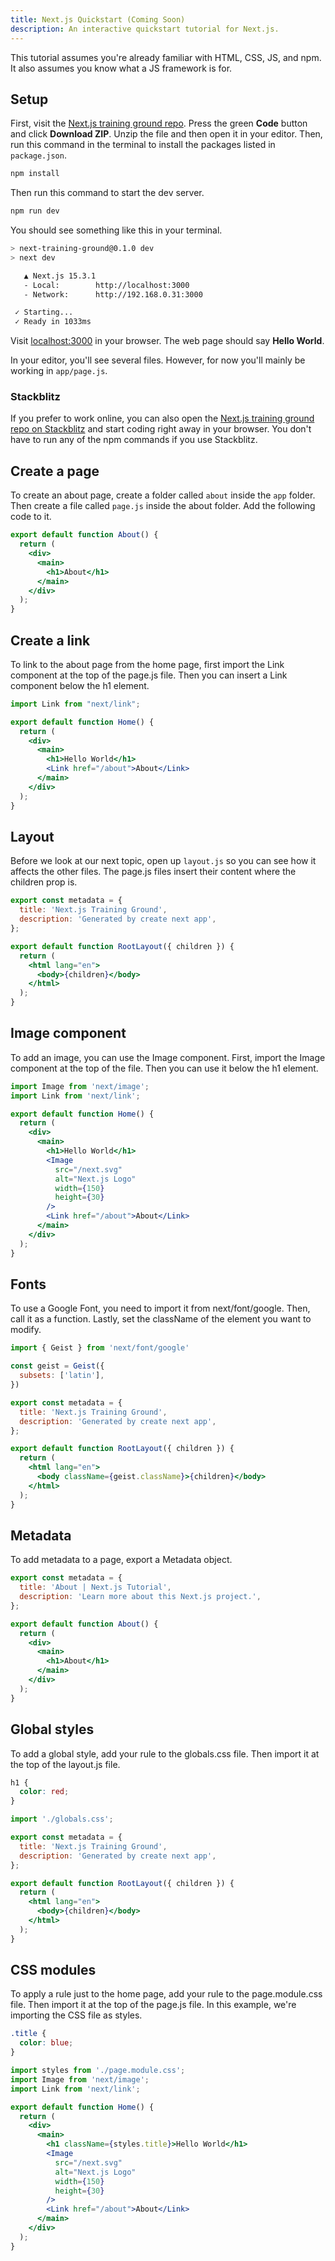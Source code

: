 ```yaml
---
title: Next.js Quickstart (Coming Soon)
description: An interactive quickstart tutorial for Next.js.
---
```


This tutorial assumes you're already familiar with HTML, CSS, JS, and npm. It also assumes you know what a JS framework is for.

## Setup

First, visit the <a href="https://github.com/simpledevio/next-training-ground" target="_blank">Next.js training ground repo</a>. Press the green **Code** button and click **Download ZIP**. Unzip the file and then open it in your editor. Then, run this command in the terminal to install the packages listed in `package.json`.

```bash
npm install
```

Then run this command to start the dev server.

```bash
npm run dev
```

You should see something like this in your terminal.

```bash
> next-training-ground@0.1.0 dev
> next dev

   ▲ Next.js 15.3.1
   - Local:        http://localhost:3000
   - Network:      http://192.168.0.31:3000

 ✓ Starting...
 ✓ Ready in 1033ms
```

Visit <a href="http://localhost:3000/" target="_blank">localhost:3000</a> in your browser. The web page should say **Hello World**.

In your editor, you'll see several files. However, for now you'll mainly be working in `app/page.js`.

### Stackblitz

If you prefer to work online, you can also open the <a href="https://stackblitz.com/github/simpledevio/next-training-ground?file=app/page.js" target="_blank">Next.js training ground repo on Stackblitz</a> and start coding right away in your browser. You don't have to run any of the npm commands if you use Stackblitz.

## Create a page

To create an about page, create a folder called `about` inside the `app` folder. Then create a file called `page.js` inside the about folder. Add the following code to it.

```jsx title="app/about/page.js"
export default function About() {
  return (
    <div>
      <main>
        <h1>About</h1>
      </main>
    </div>
  );
}
```

## Create a link

To link to the about page from the home page, first import the Link component at the top of the page.js file. Then you can insert a Link component below the h1 element.

```jsx title="app/page.js" {1, 8}
import Link from "next/link";

export default function Home() {
  return (
    <div>
      <main>
        <h1>Hello World</h1>
        <Link href="/about">About</Link>
      </main>
    </div>
  );
}
```

## Layout

Before we look at our next topic, open up `layout.js` so you can see how it affects the other files. The page.js files insert their content where the children prop is.

```jsx title="app/layout.js"
export const metadata = {
  title: 'Next.js Training Ground',
  description: 'Generated by create next app',
};

export default function RootLayout({ children }) {
  return (
    <html lang="en">
      <body>{children}</body>
    </html>
  );
}
```

## Image component

To add an image, you can use the Image component. First, import the Image component at the top of the file. Then you can use it below the h1 element.

```jsx title="app/page.js" {1, 9-14}
import Image from 'next/image';
import Link from 'next/link';

export default function Home() {
  return (
    <div>
      <main>
        <h1>Hello World</h1>
        <Image
          src="/next.svg"
          alt="Next.js Logo"
          width={150}
          height={30}
        />
        <Link href="/about">About</Link>
      </main>
    </div>
  );
}
```

## Fonts

To use a Google Font, you need to import it from next/font/google. Then, call it as a function. Lastly, set the className of the element you want to modify.

```jsx title="app/layout.js" {1-5} "className={geist.className}"
import { Geist } from 'next/font/google'

const geist = Geist({
  subsets: ['latin'],
})

export const metadata = {
  title: 'Next.js Training Ground',
  description: 'Generated by create next app',
};

export default function RootLayout({ children }) {
  return (
    <html lang="en">
      <body className={geist.className}>{children}</body>
    </html>
  );
}
```

## Metadata

To add metadata to a page, export a Metadata object.

```jsx title="app/about/page.js" {1-4}
export const metadata = {
  title: 'About | Next.js Tutorial',
  description: 'Learn more about this Next.js project.',
};

export default function About() {
  return (
    <div>
      <main>
        <h1>About</h1>
      </main>
    </div>
  );
}
```

## Global styles

To add a global style, add your rule to the globals.css file. Then import it at the top of the layout.js file.

```css title="app/globals.css"
h1 {
  color: red;
}
```

```jsx title="app/layout.js" {1}
import './globals.css';

export const metadata = {
  title: 'Next.js Training Ground',
  description: 'Generated by create next app',
};

export default function RootLayout({ children }) {
  return (
    <html lang="en">
      <body>{children}</body>
    </html>
  );
}
```

## CSS modules

To apply a rule just to the home page, add your rule to the page.module.css file. Then import it at the top of the page.js file. In this example, we're importing the CSS file as styles.

```css title="app/page.module.css"
.title {
  color: blue;
}
```

```jsx title="app/page.js" {1} "className={styles.title}"
import styles from './page.module.css';
import Image from 'next/image';
import Link from 'next/link';

export default function Home() {
  return (
    <div>
      <main>
        <h1 className={styles.title}>Hello World</h1>
        <Image
          src="/next.svg"
          alt="Next.js Logo"
          width={150}
          height={30}
        />
        <Link href="/about">About</Link>
      </main>
    </div>
  );
}
```
